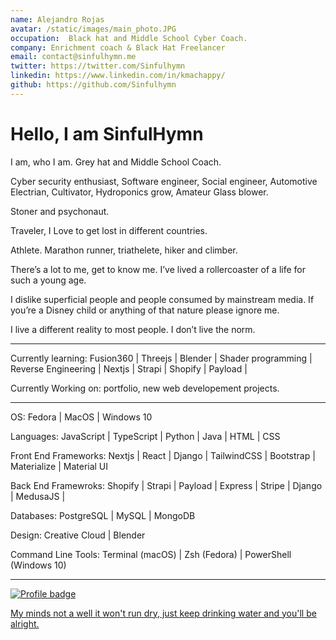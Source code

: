 ```yaml
---
name: Alejandro Rojas
avatar: /static/images/main_photo.JPG
occupation:  Black hat and Middle School Cyber Coach.
company: Enrichment coach & Black Hat Freelancer
email: contact@sinfulhymn.me
twitter: https://twitter.com/Sinfulhymn
linkedin: https://www.linkedin.com/in/kmachappy/
github: https://github.com/Sinfulhymn
---
```


# Hello, I am SinfulHymn

I am, who I am.
Grey hat and Middle School Coach.

Cyber security enthusiast, Software engineer, Social engineer, Automotive Electrian, Cultivator, Hydroponics grow, Amateur Glass blower.

Stoner and psychonaut.

Traveler, I Love to get lost in different countries.

Athlete. Marathon runner, triathelete, hiker and climber.

There’s a lot to me, get to know me.
I’ve lived a rollercoaster of a life for such a young age.

I dislike superficial people and people consumed by mainstream media. If you’re a Disney child or anything of that nature please ignore me.

I live a different reality to most people. I don’t live the norm.

---

Currently learning: Fusion360 | Threejs | Blender | Shader programming | Reverse Engineering | Nextjs | Strapi | Shopify | Payload |

Currently Working on: portfolio, new web developement projects.

---

OS: Fedora | MacOS | Windows 10

Languages: JavaScript | TypeScript | Python | Java | HTML | CSS

Front End Frameworks: Nextjs | React | Django | TailwindCSS | Bootstrap | Materialize | Material UI

Back End Framewroks: Shopify | Strapi | Payload | Express | Stripe | Django | MedusaJS |

Databases: PostgreSQL | MySQL | MongoDB

Design: Creative Cloud | Blender

Command Line Tools: Terminal (macOS) | Zsh (Fedora) | PowerShell (Windows 10)

---

[![Profile badge](https://www.codewars.com/users/Kmachappy/badges/small)](https://www.codewars.com/users/Kmachappy)

[My minds not a well it won't run dry, just keep drinking water and you'll be alright.](https://www.youtube.com/watch?v=DbvR_d7MDQc)
